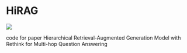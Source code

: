 # HiRAG
<a href='https://huggingface.co/datasets/neuzxm/ProfileWikiCorpus'><img src='https://img.shields.io/badge/%F0%9F%A4%97%20Hugging%20Face-Dataset-blue'></a>

code for paper Hierarchical Retrieval-Augmented Generation Model with Rethink for Multi-hop Question Answering

